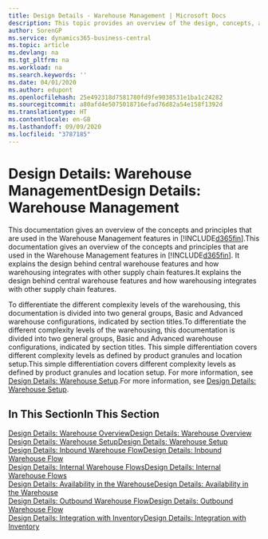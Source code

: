 ```yaml
---
title: Design Details - Warehouse Management | Microsoft Docs
description: This topic provides an overview of the design, concepts, and principles behind the Warehouse Management features in Business Central.
author: SorenGP
ms.service: dynamics365-business-central
ms.topic: article
ms.devlang: na
ms.tgt_pltfrm: na
ms.workload: na
ms.search.keywords: ''
ms.date: 04/01/2020
ms.author: edupont
ms.openlocfilehash: 25e492318d7581780fd9fe9038531e1ba1c24282
ms.sourcegitcommit: a80afd4e5075018716efad76d82a54e158f1392d
ms.translationtype: HT
ms.contentlocale: en-GB
ms.lasthandoff: 09/09/2020
ms.locfileid: "3787185"
---
```

# <a name="design-details-warehouse-management"></a><span data-ttu-id="15c7b-103">Design Details: Warehouse Management</span><span class="sxs-lookup"><span data-stu-id="15c7b-103">Design Details: Warehouse Management</span></span>
<span data-ttu-id="15c7b-104">This documentation gives an overview of the concepts and principles that are used in the Warehouse Management features in [!INCLUDE[d365fin](includes/d365fin_md.md)].</span><span class="sxs-lookup"><span data-stu-id="15c7b-104">This documentation gives an overview of the concepts and principles that are used in the Warehouse Management features in [!INCLUDE[d365fin](includes/d365fin_md.md)].</span></span> <span data-ttu-id="15c7b-105">It explains the design behind central warehouse features and how warehousing integrates with other supply chain features.</span><span class="sxs-lookup"><span data-stu-id="15c7b-105">It explains the design behind central warehouse features and how warehousing integrates with other supply chain features.</span></span>  

<span data-ttu-id="15c7b-106">To differentiate the different complexity levels of the warehousing, this documentation is divided into two general groups, Basic and Advanced warehouse configurations, indicated by section titles.</span><span class="sxs-lookup"><span data-stu-id="15c7b-106">To differentiate the different complexity levels of the warehousing, this documentation is divided into two general groups, Basic and Advanced warehouse configurations, indicated by section titles.</span></span> <span data-ttu-id="15c7b-107">This simple differentiation covers different complexity levels as defined by product granules and location setup.</span><span class="sxs-lookup"><span data-stu-id="15c7b-107">This simple differentiation covers different complexity levels as defined by product granules and location setup.</span></span> <span data-ttu-id="15c7b-108">For more information, see [Design Details: Warehouse Setup](design-details-warehouse-setup.md).</span><span class="sxs-lookup"><span data-stu-id="15c7b-108">For more information, see [Design Details: Warehouse Setup](design-details-warehouse-setup.md).</span></span>  

## <a name="in-this-section"></a><span data-ttu-id="15c7b-109">In This Section</span><span class="sxs-lookup"><span data-stu-id="15c7b-109">In This Section</span></span>  
[<span data-ttu-id="15c7b-110">Design Details: Warehouse Overview</span><span class="sxs-lookup"><span data-stu-id="15c7b-110">Design Details: Warehouse Overview</span></span>](design-details-warehouse-overview.md)  
[<span data-ttu-id="15c7b-111">Design Details: Warehouse Setup</span><span class="sxs-lookup"><span data-stu-id="15c7b-111">Design Details: Warehouse Setup</span></span>](design-details-warehouse-setup.md)  
[<span data-ttu-id="15c7b-112">Design Details: Inbound Warehouse Flow</span><span class="sxs-lookup"><span data-stu-id="15c7b-112">Design Details: Inbound Warehouse Flow</span></span>](design-details-inbound-warehouse-flow.md)  
[<span data-ttu-id="15c7b-113">Design Details: Internal Warehouse Flows</span><span class="sxs-lookup"><span data-stu-id="15c7b-113">Design Details: Internal Warehouse Flows</span></span>](design-details-internal-warehouse-flows.md)  
[<span data-ttu-id="15c7b-114">Design Details: Availability in the Warehouse</span><span class="sxs-lookup"><span data-stu-id="15c7b-114">Design Details: Availability in the Warehouse</span></span>](design-details-availability-in-the-warehouse.md)  
[<span data-ttu-id="15c7b-115">Design Details: Outbound Warehouse Flow</span><span class="sxs-lookup"><span data-stu-id="15c7b-115">Design Details: Outbound Warehouse Flow</span></span>](design-details-outbound-warehouse-flow.md)  
[<span data-ttu-id="15c7b-116">Design Details: Integration with Inventory</span><span class="sxs-lookup"><span data-stu-id="15c7b-116">Design Details: Integration with Inventory</span></span>](design-details-integration-with-inventory.md)
